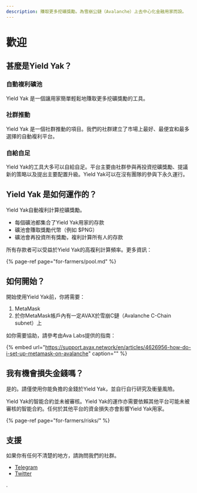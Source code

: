 ```yaml
---
description: 賺取更多挖礦獎勵。為雪崩公鏈（Avalanche）上去中心化金融用家而設。
---
```


# 歡迎

## 甚麼是Yield Yak？

### 自動複利礦池

Yield Yak 是一個讓用家簡單輕鬆地賺取更多挖礦獎勵的工具。

### 社群推動

Yield Yak 是一個社群推動的項目。我們的社群建立了市場上最好、最便宜和最多選擇的自動複利平台。

### 自給自足

Yield Yak的工具大多可以自給自足。平台主要由社群參與再投資挖礦獎勵、提議新的策略以及提出主要配置升級。Yield Yak可以在沒有團隊的參與下永久運行。

## Yield Yak 是如何運作的？

Yield Yak自動複利計算挖礦獎勵。

* 每個礦池都集合了Yield Yak用家的存款
* 礦池會賺取獎勵代幣（例如 $PNG）
* 礦池會再投資所有獎勵，複利計算所有人的存款

所有存款者可以受益於Yield Yak的高複利計算頻率。更多資訊：

{% page-ref page="for-farmers/pool.md" %}

## 如何開始？

開始使用Yield Yak前，你將需要：

1. MetaMask
2. 於你MetaMask帳戶內有一定AVAX於雪崩C鏈（Avalanche C-Chain subnet）上

如你需要協助，請參考由Ava Labs提供的指南：

{% embed url="https://support.avax.network/en/articles/4626956-how-do-i-set-up-metamask-on-avalanche" caption="" %}

## 我有機會損失金錢嗎？

是的。請僅使用你能負擔的金錢於Yield Yak，並自行自行研究及衝量風險。

Yield Yak的智能合約並未被審核。Yield Yak的運作亦需要依賴其他平台可能未被審核的智能合約。任何於其他平台的資金損失亦會影響Yield Yak用家。

{% page-ref page="for-farmers/risks/" %}

## 支援

如果你有任何不清楚的地方，請詢問我們的社群。

* [Telegram](https://t.me/yieldyak)
* [Twitter](https://twitter.com/yieldyak_)

.

